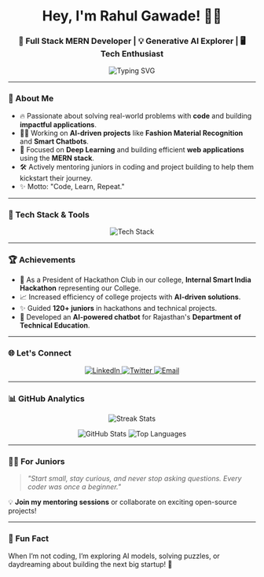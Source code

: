 <h1 align="center">Hey, I'm Rahul Gawade! 👨‍💻</h1>
<h3 align="center">🚀 Full Stack MERN Developer | 💡 Generative AI Explorer | 🖥️ Tech Enthusiast</h3>

<p align="center">
  <img src="https://readme-typing-svg.demolab.com?font=Fira+Code&size=24&duration=4000&pause=1000&color=00C7FF&center=true&vCenter=true&width=435&lines=Full+Stack+Developer+%F0%9F%92%BB;Generative+AI+Enthusiast+%F0%9F%A7%BA;Always+learning+new+things!+%F0%9F%93%9A" alt="Typing SVG" />
</p>

---

### 🌟 About Me  
- 🔥 Passionate about solving real-world problems with **code** and building **impactful applications**.  
- 👨‍💻 Working on **AI-driven projects** like **Fashion Material Recognition** and **Smart Chatbots**.  
- 🧠 Focused on **Deep Learning** and building efficient **web applications** using the **MERN stack**.  
- 🛠️ Actively mentoring juniors in coding and project building to help them kickstart their journey.  
- ✨ Motto: "Code, Learn, Repeat."  

---

### 🚀 Tech Stack & Tools  
<p align="center">
  <img src="https://skillicons.dev/icons?i=react,nodejs,express,mongodb,python,cpp,html,css,tailwind,git,github,tensorflow,pytorch&theme=dark" alt="Tech Stack" />
</p>

---

### 🏆 Achievements  
- 🥇 As a President of Hackathon Club in our college, **Internal Smart India Hackathon** representing our College.  
- 📈 Increased efficiency of college projects with **AI-driven solutions**.  
- ✨ Guided **120+ juniors** in hackathons and technical projects.  
- 🏅 Developed an **AI-powered chatbot** for Rajasthan's **Department of Technical Education**.  


---

### 🌐 Let's Connect  
<p align="center">
  <a href="https://linkedin.com/in/rahulgawadee" target="_blank">
    <img src="https://img.shields.io/badge/LinkedIn-0A66C2?style=for-the-badge&logo=linkedin&logoColor=white" alt="LinkedIn" />
  </a>
  <a href="https://twitter.com/rahulgawadee" target="_blank">
    <img src="https://img.shields.io/badge/Twitter-1DA1F2?style=for-the-badge&logo=twitter&logoColor=white" alt="Twitter" />
  </a>
  <a href="mailto:rahulgawadee@gmail.com">
    <img src="https://img.shields.io/badge/Email-D14836?style=for-the-badge&logo=gmail&logoColor=white" alt="Email" />
  </a>
</p>

---

### 📊 GitHub Analytics  
<p align="center">
  <img src="https://github-readme-streak-stats.herokuapp.com/?user=rahulgawadee&theme=radical" alt="Streak Stats" />
</p>
<p align="center">
  <img src="https://github-readme-stats.vercel.app/api?username=rahulgawadee&show_icons=true&theme=radical" alt="GitHub Stats" />
  <img src="https://github-readme-stats.vercel.app/api/top-langs/?username=rahulgawadee&layout=compact&theme=radical" alt="Top Languages" />
</p>

---

### 🧑‍🏫 For Juniors  
> _"Start small, stay curious, and never stop asking questions. Every coder was once a beginner."_  

💡 **Join my mentoring sessions** or collaborate on exciting open-source projects!  

---

### 🎯 Fun Fact  
When I’m not coding, I’m exploring AI models, solving puzzles, or daydreaming about building the next big startup! 🚀  
